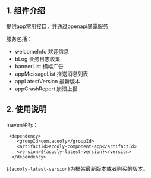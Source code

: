 <!-- title: 前端App组件 -->
<!-- type: app -->
<!-- author: zhangpu -->
<!-- date: 2019-10-30 -->
## 1. 组件介绍

提供app常用接口，并通过openapi暴露服务

服务包括：

* welcomeInfo 欢迎信息
* bLog 业务日志收集
* bannerList 横幅广告
* appMessageList 推送消息列表
* appLatestVersion 最新版本
* appCrashReport 崩溃上报

## 2. 使用说明

maven坐标：

     <dependency>
        <groupId>com.acooly</groupId>
        <artifactId>acooly-component-app</artifactId>
        <version>${acooly-latest-version}</version>
      </dependency>

`${acooly-latest-version}`为框架最新版本或者购买的版本。